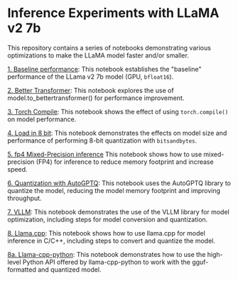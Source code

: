 # Inference Experiments with LLaMA v2 7b

This repository contains a series of notebooks demonstrating various optimizations to make the LLaMA model faster and/or smaller.

[1. Baseline performance](1.%20baseline.ipynb): This notebook establishes the "baseline" performance of the LLama v2 7b model (GPU, `bfloat16`).

[2. Better Transformer](2.%20better_transformer.ipynb): This notebook explores the use of model.to_bettertransformer() for performance improvement.

[3. Torch Compile](3.%20compile.ipynb): This notebook shows the effect of using `torch.compile()` on model performance.

[4. Load in 8 bit](4.%20int8%20Matrix%20Multiplication.ipynb): This notebook demonstrates the effects on model size and performance of performing 8-bit quantization with `bitsandbytes`.

[5. fp4 Mixed-Precision inference](5.%20fp4%20mixed-precision%20inference.ipynb) This notebook shows how to use mixed-precision (FP4) for inference to reduce memory footprint and increase speed.

[6. Quantization with AutoGPTQ](6.%20AutoGPTQ.ipynb): This notebook uses the AutoGPTQ library to quantize the model, reducing the model memory footprint and improving throughput.

[7. VLLM](7.%20VLLM.ipynb): This notebook demonstrates the use of the VLLM library for model optimization, including steps for model conversion and quantization.

[8. Llama.cpp](8.%20llama.cpp.ipynb): This notebook shows how to use llama.cpp for model inference in C/C++, including steps to convert and quantize the model.

[8a. Llama-cpp-python](8a.%20llama-cpp-python.ipynb): This notebook demonstrates how to use the high-level Python API offered by llama-cpp-python to work with the gguf-formatted and quantized model.